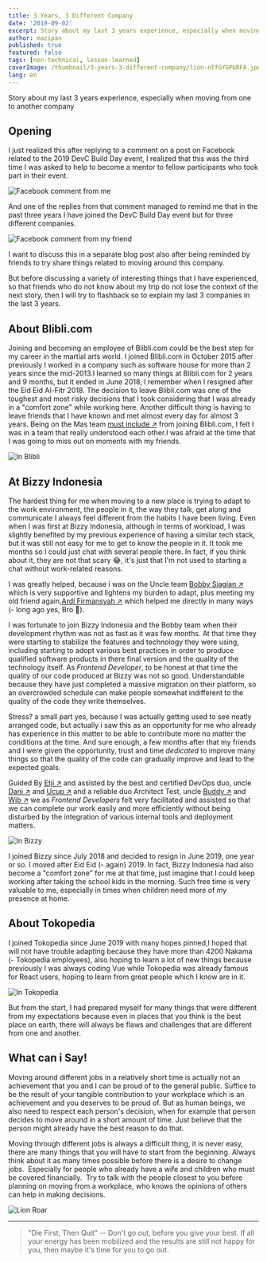 ```yaml
---
title: 3 Years, 3 Different Company
date: '2019-09-02'
excerpt: Story about my last 3 years experience, especially when moving from one to another company
author: mazipan
published: true
featured: false
tags: [non-technical, lesson-learned]
coverImage: /thumbnail/3-years-3-different-company/lion-nTfGYGPURFA.jpg
lang: en
---
```


Story about my last 3 years experience, especially when moving from one to another company

## Opening

I just realized this after replying to a comment on a post on Facebook related to the 2019 DevC Build Day event, I realized that this was the third time I was asked to help to become a mentor to fellow participants who took part in their event.

![Facebook comment from me](/thumbnail/3-years-3-different-company/fb-comment-1.png)

And one of the replies from that comment managed to remind me that in the past three years I have joined the DevC Build Day event but for three different companies.

![Facebook comment from my friend](/thumbnail/3-years-3-different-company/fb-comment-2.png)

I want to discuss this in a separate blog post also after being reminded by friends to try share things related to moving around this company.

But before discussing a variety of interesting things that I have experienced, so that friends who do not know about my trip do not lose the context of the next story, then I will try to flashback so to explain my last 3 companies in the last 3 years.

## About Blibli.com

Joining and becoming an employee of Blibli.com could be the best step for my career in the martial arts world.
I joined Blibli.com in October 2015 after previously I worked in a company such as software house for more than 2 years since the mid-2013.I learned so many things at Blibli.com for 2 years and 9 months, but it ended in June 2018, I remember when I resigned after the Eid Eid Al-Fitr 2018.
The decision to leave Blibli.com was one of the toughest and most risky decisions that I took considering that I was already in a "comfort zone" while working here. Another difficult thing is having to leave friends that I have known and met almost every day for almost 3 years.
Being on the Mas team [must include ↗️](https://www.linkedin.com/in/ifnubima/?source=mazipan) from joining Blibli.com, I felt I was in a team that really understood each other.I was afraid at the time that I was going to miss out on moments with my friends.

![In Blibli](/thumbnail/3-years-3-different-company/in-blibli.jpg)

## At Bizzy Indonesia

The hardest thing for me when moving to a new place is trying to adapt to the work environment, the people in it, the way they talk, get along and communicate I always feel different from the habits I have been living. Even when I was first at Bizzy Indonesia, although in terms of workload, I was slightly benefited by my previous experience of having a similar tech stack, but it was still not easy for me to get to know the people in it.
It took me months so I could just chat with several people there. In fact, if you think about it, they are not that scary 😂, it's just that I'm not used to starting a chat without work-related reasons.

I was greatly helped, because i was on the Uncle team [Bobby Siagian ↗️](https://www.linkedin.com/in/bobbysiagian/?source=mazipan) which is very supportive and lightens my burden to adapt, plus meeting my old friend again,[Ardi Firmansyah ↗️](https://www.linkedin.com/in/ardi-firmansyah/?source=mazipan) which helped me directly in many ways (- long ago yes, Bro 🙇‍).

I was fortunate to join Bizzy Indonesia and the Bobby team when their development rhythm was not as fast as it was few months. At that time they were starting to stabilize the features and technology they were using, including starting to adopt various best practices in order to produce qualified software products in there final version and the quality of the technology itself.
As _Frontend Developer_, to be honest at that time the quality of our code produced at Bizzy was not so good. Understandable because they have just completed a massive migration on their platform, so an overcrowded schedule can make people somewhat indifferent to the quality of the code they write themselves.

Stress? a small part yes, because I was actually getting used to see neatly arranged code, but actually i saw this as an opportunity for me who already has experience in this matter to be able to contribute more no matter the conditions at the time.
And sure enough, a few months after that my friends and I were given the opportunity, trust and time _dedicated_ to improve many things so that the quality of the code can gradually improve and lead to the expected goals.

Guided By
[Etji ↗️](https://www.linkedin.com/in/etjie/)
and assisted by the best and certified DevOps duo, uncle
[Dani ↗️](https://www.linkedin.com/in/kusuma-asdani/) and
[Ucup ↗️](https://www.linkedin.com/in/herbiono/) and a reliable duo Architect Test, uncle
[Buddy ↗️](https://www.linkedin.com/in/buddy-arifin/) and
[Wib ↗️](https://www.linkedin.com/in/genta-wibowo/)
we as _Frontend Developers_ felt very facilitated and assisted so that we can complete our work easily and more efficiently without being disturbed by the integration of various internal tools and deployment matters.

![In Bizzy](/thumbnail/3-years-3-different-company/in-bizzy.jpg)

I joined Bizzy since July 2018 and decided to resign in June 2019, one year or so. I moved after Eid Eid (- again) 2019. In fact, Bizzy Indonesia had also become a "comfort zone" for me at that time, just imagine that I could keep working after taking the school kids in the morning. Such free time is very valuable to me, especially in times when children need more of my presence at home.

## About Tokopedia

I joined Tokopedia since June 2019 with many hopes pinned,I hoped that will not have trouble adapting because they have more than 4200 Nakama (- Tokopedia employees), also hoping to learn a lot of new things because previously I was always coding Vue while Tokopedia was already famous for React users, hoping to learn from great people which I know are in it.

![In Tokopedia](/thumbnail/3-years-3-different-company/in-tokopedia.jpg)

But from the start, I had prepared myself for many things that were different from my expectations because even in places that you think is the best place on earth, there will always be flaws and challenges that are different from one and another.

## What can i Say!

Moving around different jobs in a relatively short time is actually not an achievement that you and I can be proud of to the general public. Suffice to be the result of your tangible contribution to your workplace which is an achievement and you deserves to be proud of. But as human beings, we also need to respect each person's decision, when for example that person decides to move around in a short amount of time. Just believe that the person might already have the best reason to do that.

Moving through different jobs is always a difficult thing, it is never easy, there are many things that you will have to start from the beginning.
Always think about it as many times possible before there is a desire to change jobs.
 Especially for people who already have a wife and children who must be covered financially.
 Try to talk with the people closest to you before planning on moving from a workplace, who knows the opinions of others can help in making decisions.

![Lion Roar](/thumbnail/3-years-3-different-company/lion-nTfGYGPURFA.jpg)

---

> "Die First, Then Quit" -- Don't go out, before you give your best. If all your energy has been mobilized and the results are still not happy for you, then maybe it's time for you to go out.


